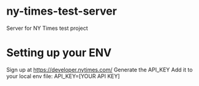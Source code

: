 # ny-times-test-server
Server for NY Times test project

# Setting up your ENV
Sign up at https://developer.nytimes.com/
Generate the API_KEY 
Add it to your local env file:
API_KEY=[YOUR API KEY]
